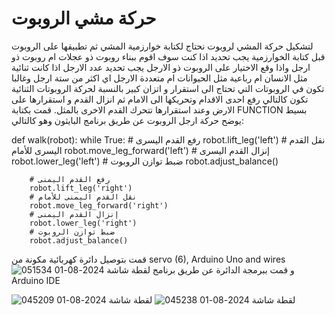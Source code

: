 # حركة مشي الروبوت
لتشكيل حركة المشي لروبوت نحتاج لكتابة خوارزمية المشي ثم تطبيقها على الروبوت 
قبل كتابة الخوارزمية يجب تحديد اذا كنت سوف اقوم ببناء روبوت ذو عجلات ام روبوت ذو ارجل واذا وقع الاختيار على الروبوت ذو الارجل يجب تحديد عدد الارجل اذا كانت ثنائية مثل الانسان ام رباعية مثل الحيوانات ام متعددة الارجل اي اكثر من ستة ارجل وغالبا تكون في الروبوتات التي تحتاج الى استقرار و اتزان كبير 
بالنسبة لحركة الروبوتات الثنائية تكون كالتالي رفع احدى الاقدام وتحريكها الى الامام ثم انزال القدم و استقرارها على الارض وعند استقرارها تتحرك القدم الاخرى بالمثل.
قمت بكتابة FUNCTION بسيط يوضح حركة ارجل الروبوت عن طريق برنامج البايثون وهو كالتالي:

def walk(robot):
    while True:
        # رفع القدم اليسرى
        robot.lift_leg('left')
        # نقل القدم اليسرى للأمام
        robot.move_leg_forward('left')
        # إنزال القدم اليسرى
        robot.lower_leg('left')
        # ضبط توازن الروبوت
        robot.adjust_balance()

        # رفع القدم اليمنى
        robot.lift_leg('right')
        # نقل القدم اليمنى للأمام
        robot.move_leg_forward('right')
        # إنزال القدم اليمنى
        robot.lower_leg('right')
        # ضبط توازن الروبوت
        robot.adjust_balance()
قمت بتوصيل دائرة كهربائية مكونة من   servo (6), Arduino Uno and wires
![لقطة شاشة 2024-08-01 051534](https://github.com/user-attachments/assets/d067b2fe-2a20-466a-aed9-e82a8cca29af)
و قمت ببرمجة الدائرة عن طريق برنامج Arduino IDE 
        
![لقطة شاشة 2024-08-01 045209](https://github.com/user-attachments/assets/9197c61a-e754-44c4-a378-1b83cbba7711)
![لقطة شاشة 2024-08-01 045238](https://github.com/user-attachments/assets/35cfc1b5-7725-4f1f-b0cb-d89cf1501781)

